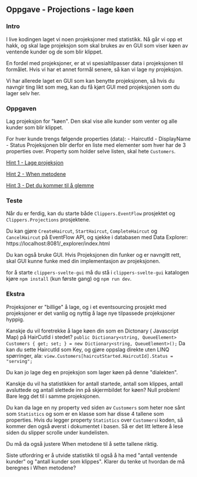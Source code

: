 ## Oppgave - Projections - lage køen
### Intro
I live kodingen laget vi noen projeksjoner med statistikk. Nå går vi opp et hakk, og skal lage projeksjon som skal brukes av en GUI som viser køen av ventende kunder og de som blir klippet.

En fordel med projeksjoner, er at vi spesialtilpasser data i projeksjonen til formålet. Hvis vi har et annet formål senere, så kan vi lage ny projeksjon.

Vi har allerede laget en GUI som kan benytte projeksjonen, så hvis du navngir ting likt som meg, kan du få kjørt GUI med projeksjonen som du lager selv her.

### Oppgaven
Lag projeksjon for "køen".  Den skal vise alle kunder som venter og alle kunder som blir klippet.

For hver kunde trengs følgende properties (data):
    - HaircutId
    - DisplayName
    - Status
Projeksjonen blir derfor en liste med elementer som hver har de 3 properties over. Property som holder selve listen, skal hete `Customers`.

[Hint 1 - Lage projeksjon](./Hint01.md)

[Hint 2 - When metodene](./Hint02.md)

[Hint 3 - Det du kommer til å glemme](Hint03.md)
### Teste
Når du er ferdig, kan du starte både `Clippers.EventFlow` prosjektet og `Clippers.Projections` prosjektene.

Du kan gjøre `CreateHaircut`, `StartHaircut`, `CompleteHaircut` og `CancelHaircut` på EventFlow API, og sjekke i databasen med Data Explorer: https://localhost:8081/_explorer/index.html

Du kan også bruke GUI. Hvis Projeksjonen din funker og er navngitt rett, skal GUI kunne funke med din implementasjon av projeksjonen.

for å starte `clippers-svelte-gui` må du stå i `clippers-svelte-gui` katalogen kjøre `npm install` (kun første gang) og `npm run dev`.

### Ekstra
Projeksjoner er "billige" å lage, og i et eventsourcing prosjekt med projeksjoner er det vanlig og nyttig å lage nye tilpassede projeksjoner hyppig.

Kanskje du vil foretrekke å lage køen din som en Dictonary ( Javascript Map) på HairCutId i stedet?
`public Dictionary<string, QueueElement> Customers { get; set; } = new Dictionary<string, QueueElement>();`
Da kan du sette HaircutId som Key, og gjøre oppslag direkte uten LINQ spørringer, ala:
`view.Customers[haircutStarted.HaircutId].Status = "serving";`

Du kan jo lage deg en projeksjon som lager køen på denne "dialekten".

Kanskje du vil ha statistikken for antall startede, antall som klippes, antall avsluttede og antall slettede inn på skjermbildet for køen?  Null problem!  Bare legg det til i samme projeksjonen.

Du kan da lage en ny property ved siden av `Customers` som heter noe sånt som `Statistics` og som er en klasse som har disse 4 tallene som properties.  Hvis du legger property `Statistics` over `Customers`i koden, så kommer den også øverst i dokumentet i basen. Så er det litt lettere å lese siden du slipper scrolle under kundelisten.

Du må da også justere When metodene til å sette tallene riktig.

Siste utfordring er å utvide statistikk til også å ha med "antall ventende kunder" og "antall kunder som klippes".  Klarer du tenke ut hvordan de må beregnes i When metodene?











